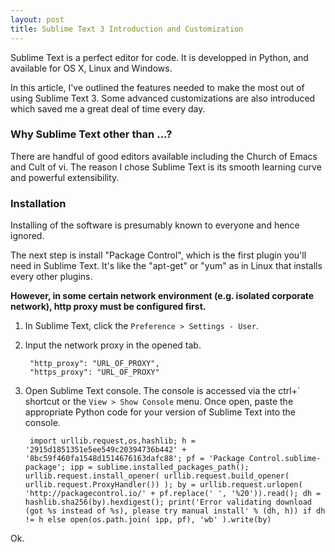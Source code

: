 ```yaml
---
layout: post
title: Sublime Text 3 Introduction and Customization
---
```


Sublime Text is a perfect editor for code. It is developped in Python, and available for OS X, Linux and Windows.

In this article, I've outlined the features needed to make the most out of using Sublime Text 3. Some advanced customizations are also introduced which saved me a great deal of time every day.

### Why Sublime Text other than ...?

There are handful of good editors available including the Church of Emacs and Cult of vi. The reason I chose Sublime Text is its smooth learning curve and powerful extensibility.
<!--more-->
### Installation

Installing of the software is presumably known to everyone and hence ignored.

The next step is install "Package Control", which is the first plugin you'll need in Sublime Text. It's like the "apt-get" or "yum" as in Linux that installs every other plugins.

**However, in some certain network environment (e.g. isolated corporate network), http proxy must be configured first.**

1. In Sublime Text, click the `Preference > Settings - User`.
2. Input the network proxy in the opened tab.

        "http_proxy": "URL_OF_PROXY",
        "https_proxy": "URL_OF_PROXY"

3. Open Sublime Text console. The console is accessed via the ctrl+\` shortcut or the `View > Show Console` menu. Once open, paste the appropriate Python code for your version of Sublime Text into the console.

        import urllib.request,os,hashlib; h = '2915d1851351e5ee549c20394736b442' + '8bc59f460fa1548d1514676163dafc88'; pf = 'Package Control.sublime-package'; ipp = sublime.installed_packages_path(); urllib.request.install_opener( urllib.request.build_opener( urllib.request.ProxyHandler()) ); by = urllib.request.urlopen( 'http://packagecontrol.io/' + pf.replace(' ', '%20')).read(); dh = hashlib.sha256(by).hexdigest(); print('Error validating download (got %s instead of %s), please try manual install' % (dh, h)) if dh != h else open(os.path.join( ipp, pf), 'wb' ).write(by)

Ok.
